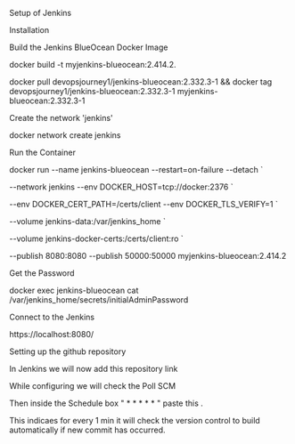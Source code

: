 Setup of Jenkins 

Installation

Build the Jenkins BlueOcean Docker Image 

docker build -t myjenkins-blueocean:2.414.2.

docker pull devopsjourney1/jenkins-blueocean:2.332.3-1 && docker tag devopsjourney1/jenkins-blueocean:2.332.3-1 myjenkins-blueocean:2.332.3-1

Create the network 'jenkins'

docker network create jenkins


Run the Container

docker run --name jenkins-blueocean --restart=on-failure --detach `

  --network jenkins --env DOCKER_HOST=tcp://docker:2376 `
  
  --env DOCKER_CERT_PATH=/certs/client --env DOCKER_TLS_VERIFY=1 `
  
  --volume jenkins-data:/var/jenkins_home `
  
  --volume jenkins-docker-certs:/certs/client:ro `
  
  --publish 8080:8080 --publish 50000:50000 myjenkins-blueocean:2.414.2

Get the Password

docker exec jenkins-blueocean cat /var/jenkins_home/secrets/initialAdminPassword

Connect to the Jenkins

https://localhost:8080/

Setting up the github repository

In Jenkins we will now add this repository link

While configuring we will check the Poll SCM

Then inside the Schedule box " * * * * * " paste this . 

This indicaes for every 1 min it will check the version control to build automatically if new commit has occurred.
